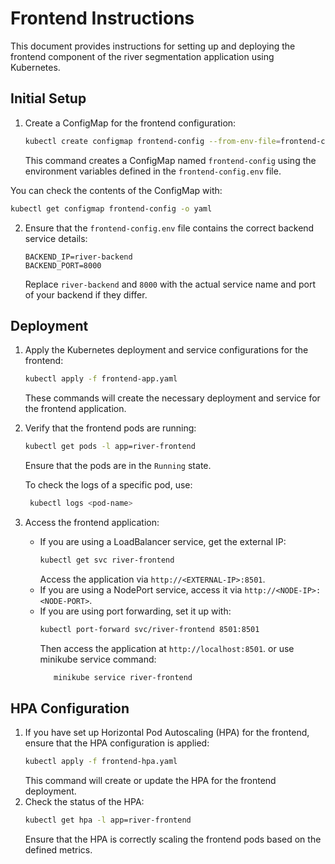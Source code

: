 # Frontend Instructions

This document provides instructions for setting up and deploying the frontend component of the river segmentation application using Kubernetes.

## Initial Setup

1. Create a ConfigMap for the frontend configuration:

   ```bash
   kubectl create configmap frontend-config --from-env-file=frontend-config.env
   ```

   This command creates a ConfigMap named `frontend-config` using the environment variables defined in the `frontend-config.env` file.

You can check the contents of the ConfigMap with:

```bash
kubectl get configmap frontend-config -o yaml
```

2. Ensure that the `frontend-config.env` file contains the correct backend service details:
   ```env
   BACKEND_IP=river-backend
   BACKEND_PORT=8000
   ```
   Replace `river-backend` and `8000` with the actual service name and port of your backend if they differ.

## Deployment

1. Apply the Kubernetes deployment and service configurations for the frontend:
   ```bash
   kubectl apply -f frontend-app.yaml
   ```
   These commands will create the necessary deployment and service for the frontend application.
2. Verify that the frontend pods are running:

   ```bash
   kubectl get pods -l app=river-frontend
   ```

   Ensure that the pods are in the `Running` state.

   To check the logs of a specific pod, use:

   ```bash
    kubectl logs <pod-name>
   ```

3. Access the frontend application:
   - If you are using a LoadBalancer service, get the external IP:
     ```bash
     kubectl get svc river-frontend
     ```
     Access the application via `http://<EXTERNAL-IP>:8501`.
   - If you are using a NodePort service, access it via `http://<NODE-IP>:<NODE-PORT>`.
   - If you are using port forwarding, set it up with:
     ```bash
     kubectl port-forward svc/river-frontend 8501:8501
     ```
     Then access the application at `http://localhost:8501`.
     or use minikube service command:
     ```bash
        minikube service river-frontend
     ```

## HPA Configuration

1. If you have set up Horizontal Pod Autoscaling (HPA) for the frontend, ensure that the HPA configuration is applied:
   ```bash
   kubectl apply -f frontend-hpa.yaml
   ```
   This command will create or update the HPA for the frontend deployment.
2. Check the status of the HPA:
   ```bash
   kubectl get hpa -l app=river-frontend
   ```
   Ensure that the HPA is correctly scaling the frontend pods based on the defined metrics.
